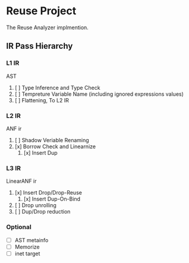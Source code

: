 # Reuse Project

The Reuse Analyzer implmention.

## IR Pass Hierarchy

### L1 IR

AST

1. [ ] Type Inference and Type Check
2. [ ] Tempreture Variable Name (including ignored expressions values)
3. [ ] Flattening, To L2 IR

### L2 IR

ANF ir

1. [ ] Shadow Veriable Renaming
2. [x] Borrow Check and Linearnize
   1. [x] Insert Dup

### L3 IR

LinearANF ir

1. [x] Insert Drop/Drop-Reuse
   1. [x] Insert Dup-On-Bind
2. [ ] Drop unrolling
3. [ ] Dup/Drop reduction

### Optional

- [ ] AST metainfo
- [ ] Memorize
- [ ] inet target
